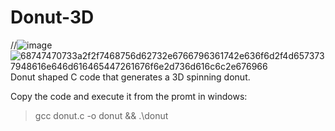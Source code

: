# Donut-3D
//![image](https://user-images.githubusercontent.com/37003998/134152503-b3dd6990-08e6-4ff1-8d48-2d661535d767.png)
![68747470733a2f2f7468756d62732e6766796361742e636f6d2f4d6573737948616e646d616465447261676f6e2d736d616c6c2e676966](https://user-images.githubusercontent.com/37003998/134153189-634a67bb-6d43-414a-bb0e-2991a12883c0.gif)
Donut shaped C code that generates a 3D spinning donut.

Copy the code and execute it from the promt in windows:
>gcc donut.c -o donut && .\donut


